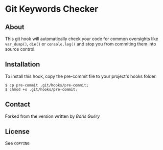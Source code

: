 Git Keywords Checker
====================
About
-----

This git hook  will automatically check your code for common oversights like `var_dump()`, `die()` or `console.log()` and stop you from commiting them into source control.


Installation
------------

To install this hook, copy the pre-commit file to your project's hooks folder.

    $ cp pre-commit .git/hooks/pre-commit;
    $ chmod +x .git/hooks/pre-commit;


Contact
-------
Forked from the version written by *Boris Guéry*

License
-------

See `COPYING`

